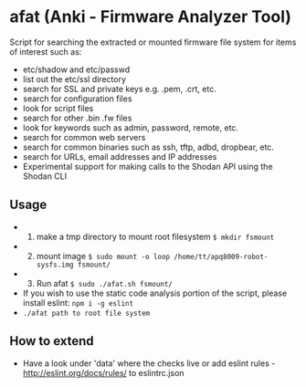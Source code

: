 # afat (Anki - Firmware Analyzer Tool)
Script for searching the extracted or mounted firmware file system for items of interest such as:

* etc/shadow and etc/passwd
* list out the etc/ssl directory
* search for SSL and private keys e.g. .pem, .crt, etc.
* search for configuration files
* look for script files
* search for other .bin .fw files
* look for keywords such as admin, password, remote, etc.
* search for common web servers 
* search for common binaries such as ssh, tftp, adbd, dropbear, etc.
* search for URLs, email addresses and IP addresses
* Experimental support for making calls to the Shodan API using the Shodan CLI

## Usage
* 1. make a tmp directory to mount root filesystem `$ mkdir fsmount`
* 2. mount image `$ sudo mount -o loop /home/tt/apq8009-robot-sysfs.img fsmount/`
* 3. Run afat `$ sudo ./afat.sh fsmount/`
* If you wish to use the static code analysis portion of the script, please install eslint: `npm i -g eslint`
* `./afat path to root file system`

## How to extend
* Have a look under 'data' where the checks live or add eslint rules - http://eslint.org/docs/rules/ to eslintrc.json
